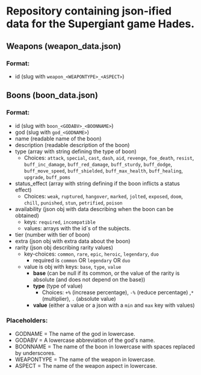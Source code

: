 # Repository containing json-ified data for the Supergiant game Hades.

## Weapons (weapon_data.json)

### Format:

- id (slug with `weapon_<WEAPONTYPE>_<ASPECT>`)

## Boons (boon_data.json)

### Format:

- id (slug with `boon_<GODABV>_<BOONNAME>`)
- god (slug with `god_<GODNAME>`)
- name (readable name of the boon)
- description (readable description of the boon)
- type (array with string defining the type of boon)
    - Choices: `attack`, `special`, `cast`, `dash`, `aid`, `revenge`, `foe_death`, `resist`, `buff_inc_damage`, `buff_red_damage`, `buff_sturdy`, `buff_dodge`, `buff_move_speed`, `buff_shielded`, `buff_max_health`, `buff_healing`, `upgrade`, `buff_poms` 
- status_effect (array with string defining if the boon inflicts a status effect)
    - Choices: `weak`, `ruptured`, `hangover`, `marked`, `jolted`, `exposed`, `doom`, `chill`, `punished`, `stun`, `petrified`, `poison`
- availability (json obj with data describing when the boon can be obtained)
    - keys: `required`, `incompatible` 
    - values: arrays with the id`s of the subjects.
- tier (number with tier of boon)
- extra (json obj with extra data about the boon)
- rarity (json obj describing rarity values)
    - key-choices: `common`, `rare`, `epic`, `heroic`, `legendary`, `duo` 
        - required is `common` OR `legendary` OR `duo`
    - value is obj with keys: `base`, `type`, `value`
        - **base** (can be null if its common, or the value of the rarity is absolute (and does not depend on the base))
        - **type** (type of value)
            - Choices: `+%` (increase percentage), `-%` (reduce percentage) ,`*` (multiplier), `.` (absolute value)
        - **value** (either a value or a json with a `min` and `max` key with values)
### Placeholders:

- GODNAME = The name of the god in lowercase.
- GODABV = A lowercase abbreviation of the god's name.
- BOONNAME = The name of the boon in lowercase with spaces replaced by underscores. 
- WEAPONTYPE = The name of the weapon in lowercase.
- ASPECT = The name of the weapon aspect in lowercase.

